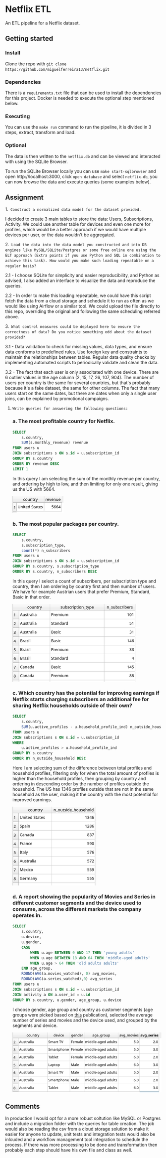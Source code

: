 # Netflix ETL
An ETL pipeline for a Netflix dataset.

## Getting started

### Install
Clone the repo with `git clone https://github.com/miguelferreira13/netflix.git`

### Dependencies
There is a `requirements.txt` file that can be used to install the dependencies for this project.
Docker is needed to execute the optional step mentioned below.

### Executing
You can use the `make run` command to run the pipeline, it is divided in 3 steps, extract, transform and load.

### Optional
The data is then written to the `netflix.db` and can be viewed and interacted with using the SQLite Browser.

To run the SQLite Browser locally you can use `make start-sqlbrowser` and open http://localhost:3000, click `open database` and select `netflix.db`, you can now browse the data and execute queries (some examples below).



## Assignment

1.` Construct a normalized data model for the dataset provided.`

I decided to create 3 main tables to store the data: Users, Subscriptions, Activity.
We could use another table for devices and even one more for profiles, which would be a better approach if we would have multiple devices per user, or the data wouldn't be aggregated.

2.` Load the data into the data model you constructed and into DB engines like
MySQL/SQLite/Postgres or some free online one using the ELT approach (Extra points if you
use Python and SQL in combination to achieve this task). How would you make such loading
repeatable on a regular basis?`

2.1 - I choose SQLite for simplicity and easier reproducibility, and Python as advised, I also added an interface to visualize the data and reproduce the queries.

2.2 - In order to make this loading repeatable, we could have this script fetch the data from a cloud storage and schedule it to run as often as we would like using Airflow or a similar tool. We could upload the file directly to this repo, overriding the original and following the same scheduling referred above. 
    
3.` What control measures could be deployed here to ensure the correctness of data? Do
you notice something odd about the dataset provided?`

3.1 - Data validation to check for missing values, data types, and ensure data conforms to predefined rules.
Use foreign key and constraints to maintain the relationships between tables.
Regular data quality checks by implementing automated scripts to periodically validate and clean the data.

3.2 - The fact that each user is only associtated with one device.
There are 6 outlier values in the age column (2, 15, 17, 26, 107, 904).
The number of users per country is the same for several countries, but that's probably because it's a fake dataset, the same for other columns.
The fact that many users start on the same dates, but there are dates when only a single user joins, can be explained by promotional campaigns.


1. `Write queries for answering the following questions:`

    ### a. The most profitable country for Netflix.
    ```sql
    SELECT 
        s.country,
        SUM(s.monthly_revenue) revenue
    FROM users u
    JOIN subscriptions s ON s.id = u.subscription_id
    GROUP BY s.country
    ORDER BY revenue DESC
    LIMIT 1
    ```
    In this query I am selecting the sum of the monthly revenue per country, and ordering by high to low, and then limiting for only one result, giving us the US with 5664.

    ![Query 4a](screenshots/4a.png)

    ### b. The most popular packages per country.
    ```sql
    SELECT 
        s.country,
        s.subscription_type,
        count(*) n_subscribers
    FROM users u
    JOIN subscriptions s ON s.id = u.subscription_id
    GROUP BY s.country, s.subscription_type
    ORDER BY s.country, n_subscribers DESC
    ```
    In this query I select a count of subscribers, per subscription type and country, then I am ordering by country first and then number of users.
    We have for example Austrian users that prefer Premium, Standard, Basic in that order.

    ![Query 4b](screenshots/4b.png)

    ### c. Which country has the potential for improving earnings if Netflix starts charging subscribers an additional fee for sharing Netflix households outside of their own?
    ```sql
    SELECT 
        s.country,
		SUM(u.active_profiles - u.household_profile_ind) n_outside_household
    FROM users u
    JOIN subscriptions s ON s.id = u.subscription_id
    WHERE
        u.active_profiles > u.household_profile_ind
    GROUP BY s.country
    ORDER BY n_outside_household DESC
    ```

    Here I am selecting sum of the difference between total profiles and household profiles, filtering only for when the total amount of profiles is higher than the household profiles, then grouping by country and ordering in descending order by the number of profiles outside the household.
    The US has 1346 profiles outside that are not in the same household as the user, making it the country with the most potential for improved earnings.

    ![Query 4c](screenshots/4c.png)

    ### d. A report showing the popularity of Movies and Series in different customer segments and the device used to consume, across the different markets the company operates in.
    ```sql
    SELECT 
        s.country,
		u.device,
		u.gender,
		CASE 
			WHEN u.age BETWEEN 0 AND 17 THEN 'young adults'
			WHEN u.age BETWEEN 18 AND 64 THEN 'middle-aged adults'
			WHEN u.age > 64 THEN 'old adults adults'
		END age_group,
		ROUND(AVG(a.movies_watched), 0) avg_movies,
		ROUND(AVG(a.series_watched),0) avg_series
    FROM users u
    JOIN subscriptions s ON s.id = u.subscription_id
    JOIN activity a ON a.user_id = u.id
    GROUP BY s.country, u.gender, age_group, u.device
    ```

    I choose gender, age group and country as customer segments (age groups were picked based on [this](https://www.researchgate.net/publication/228404297_Classification_of_Age_Groups_Based_on_Facial_Features#:~:text=Four%20age%20groups%2C%20including%20babies,used%20in%20the%20classification%20system.) publication), selected the average number of series and movies and the device used, and grouped by the segments and device.

    ![Query 4d](screenshots/4d.png)

## Comments

In production I would opt for a more robust soltution like MySQL or Postgres and include a migration folder with the queries for table creation.
The job would also be reading the csv from a cloud storage solution to make it easier for anyone to update, unit tests and integration tests would also be inlcuded and a workflow management tool integration to schedule the process.
If there was more processing to be done and transformation then probably each step should have his own file and class as well.
